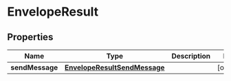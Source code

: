 
# EnvelopeResult

## Properties
Name | Type | Description | Notes
------------ | ------------- | ------------- | -------------
**sendMessage** | [**EnvelopeResultSendMessage**](EnvelopeResultSendMessage.md) |  |  [optional]




